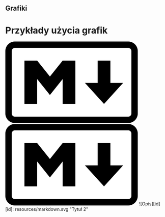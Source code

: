 ## Grafiki


# Przykłady użycia grafik
![Opis](resources/markdown.svg)
![Opis](resources/markdown.svg "Tytuł 1")
![Opis][id]
[id]: resources/markdown.svg "Tytuł 2"
